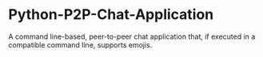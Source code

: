 # Python-P2P-Chat-Application
A command line-based, peer-to-peer chat application that, if executed in a compatible command line, supports emojis.
